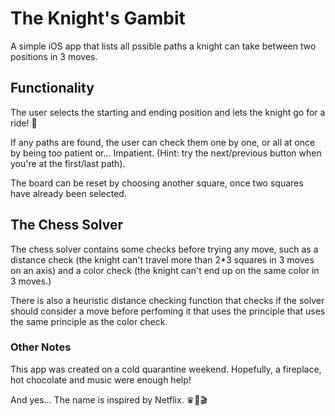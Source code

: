 # The Knight's Gambit
A simple iOS app that lists all pssible paths a knight can take between two positions in 3 moves.

## Functionality
The user selects the starting and ending position and lets the knight go for a ride! 🐴

If any paths are found, the user can check them one by one, or all at once by being too patient or... Impatient. (Hint: try the next/previous button when you're at the first/last path).

The board can be reset by choosing another square, once two squares have already been selected.

## The Chess Solver
The chess solver contains some checks before trying any move, such as a distance check (the knight can't travel more than 2*3 squares in 3 moves on an axis) and a color check (the knight can't end up on the same color in 3 moves.)

There is also a heuristic distance checking function that checks if the solver should consider a move before perfoming it that uses the principle that uses the same principle as the color check.

### Other Notes
This app was created on a cold quarantine weekend. Hopefully, a fireplace, hot chocolate and music were enough help!

And yes... The name is inspired by Netflix. ♛🍿🎬
